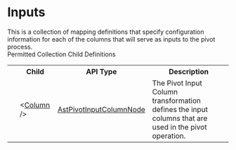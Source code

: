 # Inputs

<div class="LanguageSummary"><div class ="SummaryItem">This is a collection of mapping definitions that specify configuration information for each of the columns that will serve as inputs to the pivot process.</div></div><div class="SchemaBindingGroup"><div class="SchemaBindingGroupHeader">Permitted Collection Child Definitions</div><table id="SchemaBindingList" class="SchemaBindingList"><tbody><tr><th class="SchemaBindingIconColumnHeader">&nbsp;</th><th class="SchemaBindingNameColumnHeader">Child</th><th class="SchemaBindingTypeColumnHeader">API Type</th><th class="SchemaBindingSummaryColumnHeader">Description</th></tr><tr class="cd0"><td class="SchemaBindingIcon"><div class="NotRequired" /></td><td class="SchemaBindingName"><span class="punc">&lt;</span><a href=Varigence.Languages.Biml.Transformation.AstPivotInputColumnNode.html">Column</a><span class="punc"> /&gt;</span></td><td class="SchemaBindingType"><a href="../api-reference/Varigence.Languages.Biml.Transformation.AstPivotInputColumnNode.html">AstPivotInputColumnNode</a></td><td class="SchemaBindingSummary">The Pivot Input Column transformation defines the input columns that are used in the pivot operation.</td></tr></tbody></table></div>